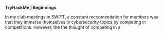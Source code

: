 **TryHackMe | Beginnings**

In my club meetings in SWIFT, a constant reccomendation for members was that they immerse themselves in cybersecurity topics by competing in competitions. However, the the thought
of competing in a
